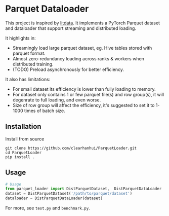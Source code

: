 # Parquet Dataloader


This project is inspired by [litdata](https://github.com/Lightning-AI/litdata).
It implements a PyTorch Parquet dataset and dataloader that support streaming and distributed loading.

It highlights in:

* Streamingly load large parquet dataset, eg. Hive tables stored with parquet format. 
* Almost zero-redundancy loading across ranks & workers when distributed training.
* (TODO) Preload asynchronously for better efficiency.

It also has limitations:

* For small dataset its efficiency is lower than fully loading to memory.
* For dataset only contains 1 or few parquet file(s) and row group(s), it will degenrate to full loading, and even worse.
* Size of row group will affect the efficiency, it's suggested to set it to 1-1000 times of batch size.

## Installation

Install from source

``` shell 
git clone https://github.com/clearhanhui/ParquetLoader.git
cd ParquetLoader
pip install .
```


## Usage

```python 
# Usage
from parquet_loader import DistParquetDataset,  DistParquetDataLoader
dataset = DistParquetDataset('/path/to/parquet/dataset')
dataloader = DistParquetDataLoader(dataset)
```

For more, see `test.py` and `benchmark.py`.